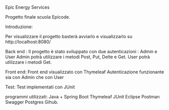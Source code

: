 Epic Energy Services

Progetto finale scuola Epicode.

Introduzione:

Per visualizzare il progetto basterà avviarlo e visualizzarlo su http://localhost:8080/

Back end :
Il progetto è stato sviluppato con due autenticazioni : Admin e User
Admin potrà utilizzare i metodi Post, Put, Delte e Get.
User potrà utilizzare i metodi Get.

Front end:
Front end visualizzato con Thymeleaf
Autenticazione funzionante sia con Admin che con User

Test:
Test implementati con JUnit

programmi utilizzati:
Java + Spring Boot
Thymeleaf
JUnit
Eclipse
Postman
Swagger
Postgres
Gihub.
